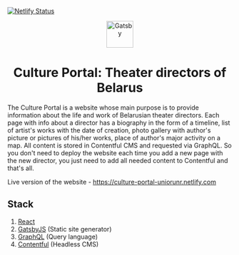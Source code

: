 [![Netlify Status](https://api.netlify.com/api/v1/badges/f55b1af5-89b1-427f-b4bc-47152821104e/deploy-status)](https://app.netlify.com/sites/culture-portal-uniorunr/deploys)
<p align="center">
  <a href="https://www.gatsbyjs.org">
    <img alt="Gatsby" src="https://www.gatsbyjs.org/monogram.svg" width="60" />
  </a>
</p>
<h1 align="center">
  Culture Portal: Theater directors of Belarus
</h1>

The Culture Portal is a website whose main purpose is to provide information about the life and work of Belarusian theater directors. Each page with info about a director has a biography in the form of a timeline, list of artist's works with the date of creation, photo gallery with author's picture or pictures of his/her works, place of author's major activity on a map. All content is stored in Contentful CMS and requested via GraphQL. So you don't need to deploy the website each time you add a new page with the new director, you just need to add all needed content to Contentful and that's all.

Live version of the website - https://culture-portal-uniorunr.netlify.com

## Stack
1) [React](https://reactjs.org/)
2) [GatsbyJS](https://www.gatsbyjs.org/) (Static site generator)
3) [GraphQL](https://graphql.org/) (Query language)
4) [Contentful](https://www.contentful.com/) (Headless CMS)
